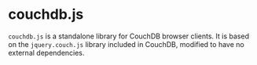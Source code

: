 couchdb.js
==========

`couchdb.js` is a standalone library for CouchDB browser clients.
It is based on the `jquery.couch.js` library included in CouchDB,
modified to have no external dependencies.
